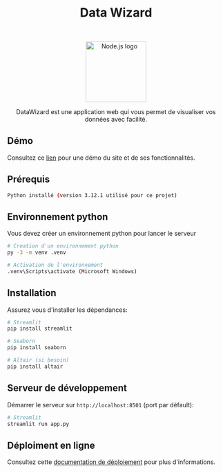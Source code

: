 <h1 align="center">Data Wizard</h1><br>
<p align="center">
  <a href="https://nodejs.org/">
    <img src="https://firebasestorage.googleapis.com/v0/b/hyphip-8ca89.appspot.com/o/datawiz.png?alt=media&token=5820f215-75f1-47ff-b486-b44d37aa02f7" alt="Node.js logo" height="140">
  </a>
</p>

<p align="center">
 DataWizard est une application web qui vous permet de visualiser vos données avec facilité.
</p>

## Démo

Consultez ce [lien](https://thedatawizard.azurewebsites.net/) pour une démo du site et de ses fonctionnalités.
## Prérequis

```bash
Python installé (version 3.12.1 utilisé pour ce projet)
```

## Environnement python

Vous devez créer un environnement python pour lancer le serveur

```bash
# Creation d'un environnement python
py -3 -m venv .venv 

# Activation de l'environnement
.venv\Scripts\activate (Microsoft Windows)

```

## Installation

Assurez vous d'installer les dépendances:

```bash
# Streamlit
pip install streamlit

# Seaborn
pip install seaborn

# Altair (si besoin)
pip install altair
```
## Serveur de développement

Démarrer le serveur sur `http://localhost:8501` (port par défault):

```bash
# Streamlit
streamlit run app.py
```

## Déploiment en ligne

Consultez cette [documentation de déploiement](https://docs.streamlit.io/knowledge-base/tutorials/deploy) pour plus d'informations.